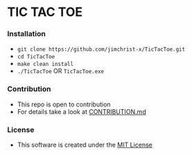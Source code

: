 # TIC TAC TOE

### Installation
- `git clone https://github.com/jimchrist-x/TicTacToe.git`
- `cd TicTacToe`
- `make clean install`
- `./TicTacToe` OR `TicTacToe.exe`
### Contribution
- This repo is open to contribution
- For details take a look at [CONTRIBUTION.md](https://github.com/jimchrist-x/TicTacToe/blob/master/CONTRIBUTING.md)
### License
- This software is created under the [MIT License](https://github.com/jimchrist-x/TicTacToe/blob/master/LICENSE)